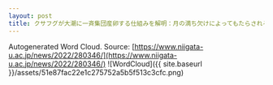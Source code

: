 ```yaml
---
layout: post
title: クサフグが大潮に一斉集団産卵する仕組みを解明：月の満ち欠けによってもたらされる生物リズムの謎に迫る
---
```

Autogenerated Word Cloud.
Source\: [https://www.niigata-u.ac.jp/news/2022/280346/](https://www.niigata-u.ac.jp/news/2022/280346/)
![WordCloud]({{ site.baseurl }}/assets/51e87fac22e1c275752a5b5f513c3cfc.png)